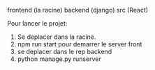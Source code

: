 
frontend (la racine)
  backend (django)
  src (React)
    
Pour lancer le projet:
  1. Se deplacer dans la racine.
  2. npm run start pour demarrer le server front
  3. se deplacer dans le rep backend
  4. python manage.py runserver
  
